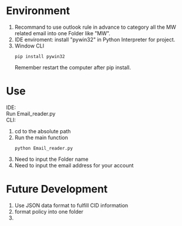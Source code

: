 # Environment
1. Recommand to use outlook rule in advance to category all the MW related email into one Folder like "MW".
2. IDE enviroment: install "pywin32" in Python Interpreter for project.
3. Window CLI
   ```
   pip install pywin32
   ```
   Remember restart the computer after pip install.

# Use
IDE:\
Run Email_reader.py\
CLI:
1. cd to the absolute path
2. Run the main function
   ```
   python Email_reader.py
   ```
3. Need to input the Folder name
4. Need to input the email address for your account

# Future Development
1. Use JSON data format to fulfill CID information
2. format policy into one folder
3. 